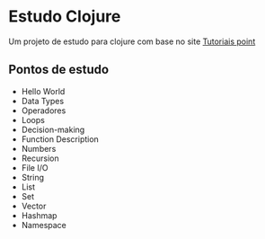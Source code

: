 # Estudo Clojure

Um projeto de estudo para clojure com base no site [Tutoriais point](https://www.tutorialspoint.com/clojure/)

## Pontos de estudo
* Hello World
* Data Types
* Operadores
* Loops
* Decision-making
* Function Description
* Numbers
* Recursion
* File I/O
* String
* List
* Set
* Vector
* Hashmap
* Namespace